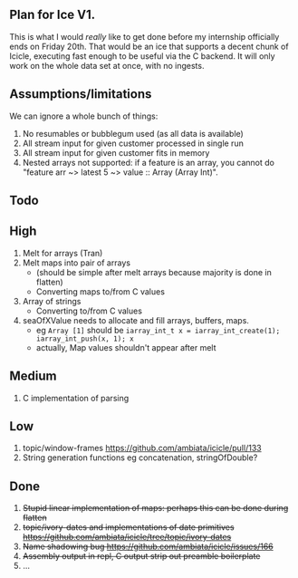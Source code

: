 Plan for Ice V1.
---------------

This is what I would *really* like to get done before my internship officially ends on Friday 20th.
That would be an ice that supports a decent chunk of Icicle, executing fast enough to be useful via the C backend.
It will only work on the whole data set at once, with no ingests.

Assumptions/limitations
-----------

We can ignore a whole bunch of things:

1. No resumables or bubblegum used (as all data is available)
2. All stream input for given customer processed in single run
3. All stream input for given customer fits in memory
4. Nested arrays not supported: if a feature is an array, you cannot do "feature arr ~> latest 5 ~> value :: Array (Array Int)".


Todo
----

## High

1. Melt for arrays (Tran)
2. Melt maps into pair of arrays
    - (should be simple after melt arrays because majority is done in flatten)
    - Converting maps to/from C values
3. Array of strings
    - Converting to/from C values
4. seaOfXValue needs to allocate and fill arrays, buffers, maps.
    - eg ``Array [1]`` should be ``iarray_int_t x = iarray_int_create(1); iarray_int_push(x, 1); x`` 
    - actually, Map values shouldn't appear after melt

## Medium

1. C implementation of parsing

## Low

1. topic/window-frames https://github.com/ambiata/icicle/pull/133
2. String generation functions eg concatenation, stringOfDouble?

## Done
1. ~~Stupid linear implementation of maps: perhaps this can be done during flatten~~
2. ~~topic/ivory-dates and implementations of date primitives https://github.com/ambiata/icicle/tree/topic/ivory-dates~~
3. ~~Name shadowing bug https://github.com/ambiata/icicle/issues/166~~
4. ~~Assembly output in repl, C output strip out preamble boilerplate~~
5. …
